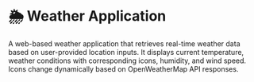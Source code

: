 # 🌦️ Weather Application

A web-based weather application that retrieves real-time weather data based on user-provided location inputs. It displays current temperature, weather conditions with corresponding icons, humidity, and wind speed. Icons change dynamically based on OpenWeatherMap API responses.

